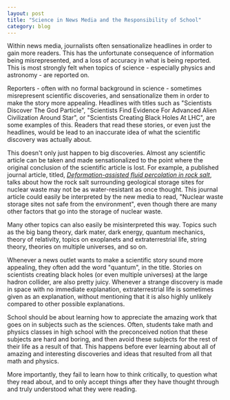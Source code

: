 ```yaml
---
layout: post
title: "Science in News Media and the Responsibility of School"
category: blog
---
```


Within news media, journalists often sensationalize headlines in order to gain more readers. This has the unfortunate consequence of information being misrepresented, and a loss of accuracy in what is being reported. This is most strongly felt when topics of science - especially physics and astronomy - are reported on.

Reporters - often with no formal background in science - sometimes misrepresent scientific discoveries, and sensationalize them in order to make the story more appealing. Headlines with titles such as "Scientists Discover The God Particle", "Scientists Find Evidence For Advanced Alien Civilization Around Star", or "Scientists Creating Black Holes At LHC", are some examples of this. Readers that read these stories, or even just the headlines, would be lead to an inaccurate idea of what the scientific discovery was actually about.

This doesn't only just happen to big discoveries. Almost any scientific article can be taken and made sensationalized to the point where the original conclusion of the scientific article is lost. For example, a published journal article, titled, *[Deformation-assisted fluid percolation in rock salt](https://science.sciencemag.org/content/sci/350/6264/1069.full.pdf)*, talks about how the rock salt surrounding geological storage sites for nuclear waste may not be as water-resistant as once thought. This journal article could easily be interpreted by the new media to read, "Nuclear waste storage sites not safe from the environment", even though there are many other factors that go into the storage of nuclear waste.

Many other topics can also easily be misinterpreted this way. Topics such as the big bang theory, dark mater, dark energy, quantum mechanics, theory of relativity, topics on exoplanets and extraterrestrial life, string theory, theories on multiple universes, and so on.

Whenever a news outlet wants to make a scientific story sound more appealing, they often add the word "quantum", in the title. Stories on scientists creating black holes (or even multiple universes) at the large hadron collider, are also pretty juicy. Whenever a strange discovery is made in space with no immediate explanation, extraterrestrial life is sometimes given as an explanation, without mentioning that it is also highly unlikely compared to other possible explanations.

School should be about learning how to appreciate the amazing work that goes on in subjects such as the sciences. Often, students take math and physics classes in high school with the preconceived notion that these subjects are hard and boring, and then avoid these subjects for the rest of their life as a result of that. This happens before ever learning about all of amazing and interesting discoveries and ideas that resulted from all that math and physics.

More importantly, they fail to learn how to think critically, to question what they read about, and to only accept things after they have thought through and truly understood what they were reading.
